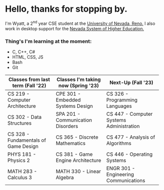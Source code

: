 # Hello, thanks for stopping by.
I'm Wyatt, a 2<sup>nd</sup> year CSE student at the [University of Nevada, Reno.](https://www.unr.edu/cse "UNR CSE") I also work in desktop support for the [Nevada System of Higher Education.](https://scs.nevada.edu/ "NSHE SCS")

### Thing's I'm learning at the moment:
- C, C++, C#
- HTML, CSS, JS
- Bash
- Git

| Classes from last term (Fall '22)      | Classes I'm taking now (Spring '23)   | Next-Up (Fall '23)                                       |
| -------------------------------------- | ------------------------------------- | -------------------------------------------------------- |
| CS 219 - Computer Architecture         | CPE 301 - Embedded Systems Design     | CS 326 - Programming Languages                           |
| CS 302 - Data Structures               | SPA 201 - Communication Disorders     | CS 447 - Computer Systems Administration                 |
| CS 328 - Fundamentals of Game Design   | CS 365 - Discrete Mathematics         | CS 477 - Analysis of Algorithms                          |
| PHYS 181 - Physics 2                   | CS 381 - Game Engine Architecture     | CS 446 - Operating Systems                               | 
| MATH 283 - Calculus 3                  | MATH 330 - Linear Algebra             | ENGR 301 - Engineering Communications                    |
